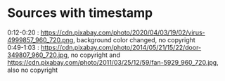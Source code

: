 # Sources with timestamp
0:12-0:20 : https://cdn.pixabay.com/photo/2020/04/03/19/02/virus-4999857_960_720.png, background color changed, no copyright  
0:49-1:03 : https://cdn.pixabay.com/photo/2014/05/21/15/22/door-349807_960_720.jpg, no copyright and https://cdn.pixabay.com/photo/2011/03/25/12/59/fan-5929_960_720.jpg, also no copyright
